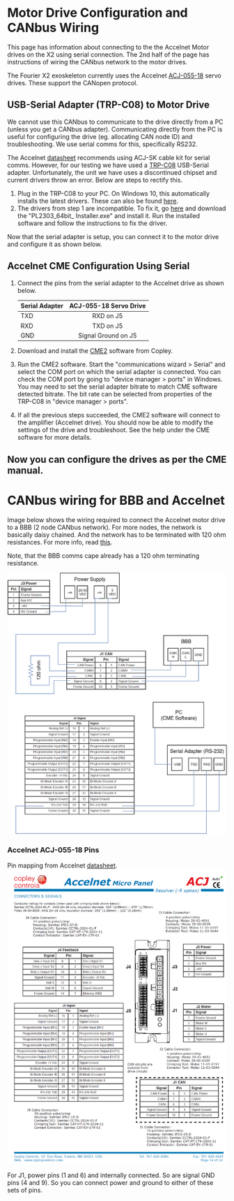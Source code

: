 # Motor Drive Configuration and CANbus Wiring

This page has information about connecting to the the Accelnet Motor drives on the X2 using serial connection. The 2nd half of the page has instructions of wiring the CANbus network to the motor drives.

The Fourier X2 exoskeleton currently uses the Accelnet [ACJ-055-18](https://www.copleycontrols.com/en/products/acj-055-18) servo drives. These support the CANopen protocol. 

## USB-Serial Adapter (TRP-C08) to Motor Drive
We cannot use this CANbus to communicate to the drive directly from a PC (unless you get a CANbus adapter). Communicating directly from the PC is useful for configuring the drive (eg. allocating CAN node ID) and troubleshooting. We use serial comms for this, specifically RS232. 

The Accelnet [datasheet](https://www.copleycontrols.com/wp-content/uploads/2018/02/Accelnet_Micro_Panel_CANopen-ACJ-Datasheet-Datasheet.pdf) recommends using ACJ-SK cable kit for serial comms. However, for our testing we have used a [TRP-C08](http://www.trycom.com.tw/TRP-C08.htm) USB-Serial adapter. Unfortunately, the unit we have uses a discontinued chipset and current drivers throw an error. Below are steps to rectify this.

1. Plug in the TRP-C08 to your PC. On Windows 10, this automatically installs the latest drivers. These can also be found [here](http://www.trycom.com.tw/DOWNLOAD.htm). 
2. The drivers from step 1 are incompatible. To fix it, go [here](http://www.ifamilysoftware.com/news37.html) and download the "PL2303_64bit_ Installer.exe" and install it. Run the installed software and follow the instructions to fix the driver.

Now that the serial adapter is setup, you can connect it to the motor drive and configure it as shown below.

## Accelnet CME Configuration Using Serial
1. Connect the pins from the serial adapter to the Accelnet drive as shown below. 
    
    | Serial Adapter| ACJ-055-18 Servo Drive|
    | ------------- |:----------------------:|
    | TXD           | RXD on J5              |
    | RXD           | TXD on J5              |
    | GND           | Signal Ground on J5    |

3. Download and install the [CME2](https://www.copleycontrols.com/en/products/acj-055-18/) software from Copley.
4. Run the CME2 software. Start the "communications wizard > Serial" and select the COM port on which the serial adapter is connected. You can check the COM port by going to "device manager > ports" in Windows. You may need to set the serial adapter bitrate to match CME software detected bitrate. The bit rate can be selected from properties of the TRP-C08 in "device manager > ports".
5. If all the previous steps succeeded, the CME2 software will connect to the amplifier (Accelnet drive). You should now be able to modify the settings of the drive and troubleshoot. See the help under the CME software for more details. 

Now you can configure the drives as per the CME manual.
 ---
# CANbus wiring for BBB and Accelnet
Image below shows the wiring required to connect the Accelnet motor drive to a BBB (2 node CANbus network). For more nodes, the network is basically daisy chained. And the network has to be terminated with 120 ohm resistances. For more info, read [this](https://tekeye.uk/automotive/can-bus-cable-wiring).

Note, that the BBB comms cape already has a 120 ohm terminating resistance.

![CANbus BBB Wiring](img/WiringCanbus.png)
### Accelnet ACJ-055-18 Pins
Pin mapping from Accelnet [datasheet](https://www.copleycontrols.com/wp-content/uploads/2018/02/Accelnet_Micro_Panel_CANopen-ACJ-Datasheet-Datasheet.pdf).
![ACJ-055-18](img/accelnetWiring.png)

For J1, power pins (1 and 6) and internally connected. So are signal GND pins (4 and  9). So you can connect power and ground to either of these sets of pins. 